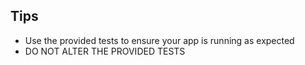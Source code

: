 Tips
----

- Use the provided tests to ensure your app is running as expected
- DO NOT ALTER THE PROVIDED TESTS
